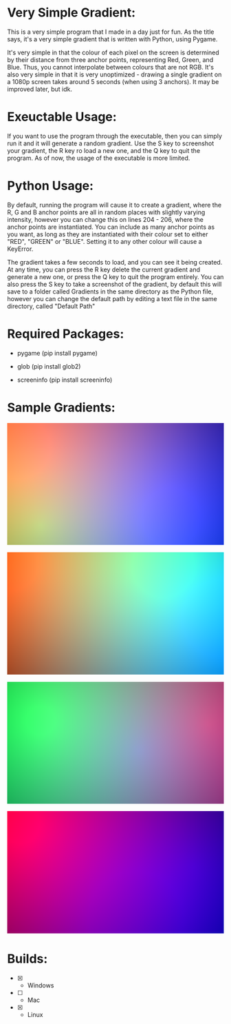 # Very Simple Gradient:

This is a very simple program that I made in a day just for fun. As the title says, it's a very simple gradient that is written with Python, using Pygame.

It's very simple in that the colour of each pixel on the screen is determined by their distance from three anchor points, representing Red, Green, and Blue. Thus, you cannot interpolate between colours that are not RGB. It's also very simple in that it is very unoptimized - drawing a single gradient on a 1080p screen takes around 5 seconds (when using 3 anchors). It may be improved later, but idk.


# Exeuctable Usage:

If you want to use the program through the executable, then you can simply run it and it will generate a random gradient. Use the S key to screenshot your gradient, the R key ro load a new one, and the Q key to quit the program. As of now, the usage of the executable is more limited.


# Python Usage:

By default, running the program will cause it to create a gradient, where the R, G and B anchor points are all in random places with slightly varying intensity, however you can change this on lines 204 - 206, where the anchor points are instantiated. You can include as many anchor points as you want, as long as they are instantiated with their colour set to either "RED", "GREEN" or "BLUE". Setting it to any other colour will cause a KeyError.

The gradient takes a few seconds to load, and you can see it being created. At any time, you can press the R key delete the current gradient and generate a new one, or press the Q key to quit the program entirely. You can also press the S key to take a screenshot of the gradient, by default this will save to a folder called Gradients in the same directory as the Python file, however you can change the default path by editing a text file in the same directory, called "Default Path"

# Required Packages:

- pygame (pip install pygame)

- glob (pip install glob2)

- screeninfo (pip install screeninfo)


# Sample Gradients:

![](Sample/0.png?raw=true)

![](Sample/1.png?raw=true)

![](Sample/2.png?raw=true)

![](Sample/3.png?raw=true)

# Builds:

- [x] - Windows

- [ ] - Mac

- [x] - Linux
